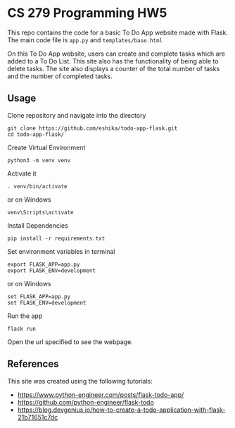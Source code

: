 # CS 279 Programming HW5

This repo contains the code for a basic To Do App website made with Flask. The main code file is `app.py` and `templates/base.html`

On this To Do App website, users can create and complete tasks which are added to a To Do List. This site also has the functionality of being able to delete tasks. The site also displays a counter of the total number of tasks and the number of completed tasks. 

## Usage

Clone repository and navigate into the directory
```
git clone https://github.com/eshika/todo-app-flask.git
cd todo-app-flask/
```
Create Virtual Environment
```
python3 -m venv venv
```
Activate it
```
. venv/bin/activate
```
or on Windows
```
venv\Scripts\activate
```

Install Dependencies
```
pip install -r requirements.txt
```
Set environment variables in terminal
```
export FLASK_APP=app.py
export FLASK_ENV=development
```
or on Windows

```
set FLASK_APP=app.py
set FLASK_ENV=development
```
Run the app
```
flask run
```

Open the url specified to see the webpage.

## References

This site was created using the following tutorials:
* https://www.python-engineer.com/posts/flask-todo-app/
* https://github.com/python-engineer/flask-todo
* https://blog.devgenius.io/how-to-create-a-todo-application-with-flask-21b71651c7dc
